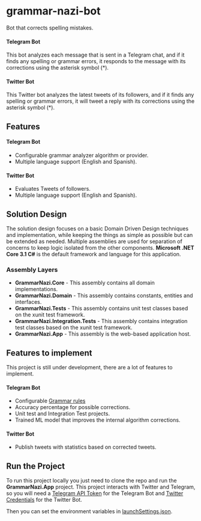 # grammar-nazi-bot
Bot that corrects spelling mistakes.

#### Telegram Bot
This bot analyzes each message that is sent in a Telegram chat, and if it finds any spelling or grammar errors, it responds to the message with its corrections using the asterisk symbol (*).

#### Twitter Bot
This Twitter bot analyzes the latest tweets of its followers, and if it finds any spelling or grammar errors, it will tweet a reply with its corrections using the asterisk symbol (*).

## Features
#### Telegram Bot
- Configurable grammar analyzer algorithm or provider.
- Multiple language support (English and Spanish).
#### Twitter Bot
- Evaluates Tweets of followers.
- Multiple language support (English and Spanish).
## Solution Design
The solution design focuses on a basic Domain Driven Design techniques and implementation, while keeping the things as simple as possible but can be extended as needed. Multiple assemblies are used for separation of concerns to keep logic isolated from the other components. **Microsoft .NET Core 3.1 C#** is the default framework and language for this application.

### Assembly Layers
-   **GrammarNazi.Core**  - This assembly contains all domain implementations.
-   **GrammarNazi.Domain**  - This assembly contains constants, entities and interfaces.
-   **GrammarNazi.Tests**  - This assembly contains unit test classes based on the xunit test framework.
-   **GrammarNazi.Integration.Tests**  - This assembly contains integration test classes based on the xunit test framework.     
-   **GrammarNazi.App**  - This assembly is the web-based application host.

## Features to implement
This project is still under development, there are a lot of features to implement.
#### Telegram Bot
- Configurable [Grammar rules](https://community.languagetool.org/rule/)
- Accuracy percentage for possible corrections.
- Unit test and Integration Test projects.
- Trained ML model that improves the internal algorithm corrections.
#### Twitter Bot
- Publish tweets with statistics based on corrected tweets.

## Run the Project
To run this project locally you just need to clone the repo and run the **GrammarNazi.App** project. 
This project interacts with Twitter and Telegram, so you will need a [Telegram API Token](https://core.telegram.org/bots#6-botfather) for the Telegram Bot and [Twitter Credentials](https://developer.twitter.com/en/apply-for-access) for the Twitter Bot.

Then you can set the environment variables in [launchSettings.json](https://github.com/nminaya/grammar-nazi-bot/blob/master/GrammarNazi.App/Properties/launchSettings.json).
